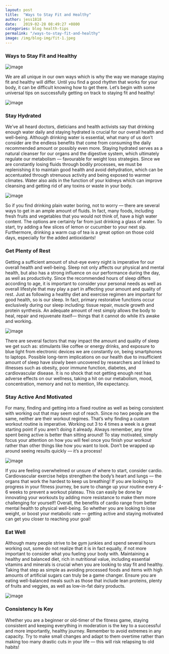 ```yaml
---
layout: post
title:  "Ways to Stay Fit and Healthy"
author: jess1818
date:   2019-02-28 08:49:27 +0800
categories: blog health-tips
permalink: "/ways-to-stay-fit-and-healthy"
image: /img/blog-img/fit-1.jpeg
---
```



### Ways to Stay Fit and Healthy

![image](/img/blog-img/fit-1.jpeg "image-1")

We are all unique in our own ways which is why the way we manage staying fit and healthy will differ. Until you find a good rhythm that works for your body, it can be difficult knowing how to get there. Let’s begin with some universal tips on successfully getting on track to staying fit and healthy!

![image](/img/blog-img/fit-2.jpg "image-2")


### Stay Hydrated

We’ve all heard doctors, dieticians and health activists say that drinking enough water daily and staying hydrated is crucial for our overall health and well-being. Although drinking water is essential, what many of us don’t consider are the endless benefits that come from consuming the daily recommended amount or possibly even more. Staying hydrated serves as a natural cleanser for our organs and the digestive system, which ultimately regulate our metabolism — favourable for weight loss strategies. Since we are constantly losing fluids through bodily processes, we must be replenishing it to maintain good health and avoid dehydration, which can be accentuated through strenuous activity and being exposed to warmer climates. Water also aids in the function of your kidneys which can improve cleansing and getting rid of any toxins or waste in your body.

![image](/img/blog-img/fit-3.jpeg "image-3")


So if you find drinking plain water boring, not to worry — there are several ways to get in an ample amount of fluids. In fact, many foods, including fresh fruits and vegetables that you would not think of, have a high water content. The options are certainly far from just drinking a glass of water. To start, try adding a few slices of lemon or cucumber to your next sip. Furthermore, drinking a warm cup of tea is a great option on those cold days, especially for the added antioxidants!

### Get Plenty of Rest

Getting a sufficient amount of shut-eye every night is imperative for our overall health and well-being. Sleep not only affects our physical and mental health, but also has a strong influence on our performance during the day, as well as productivity. Since the recommended hours of sleep differs according to age, it is important to consider your personal needs as well as overall lifestyle that may play a part in affecting your amount and quality of rest. Just as following a healthy diet and exercise regimen are important for good health, so is our sleep. In fact, primary restorative functions occur exclusively during our sleep including: tissue repair, muscle growth and protein synthesis. An adequate amount of rest simply allows the body to heal, repair and rejuvenate itself— things that it cannot do while it’s awake and working.

![image](/img/blog-img/fit-4.jpg "image-4")


There are several factors that may impact the amount and quality of sleep we get such as: stimulants like coffee or energy drinks, and exposure to blue light from electronic devices we are constantly on, being smartphones to laptops. Possible long-term implications on our health due to insufficient amount of sleep have slowly been uncovered by researchers and linked to illnesses such as obesity, poor immune function, diabetes, and cardiovascular disease. It is no shock that not getting enough rest has adverse effects on our wellness, taking a hit on our metabolism, mood, concentration, memory and not to mention, life expectancy.

### Stay Active And Motivated

For many, finding and getting into a fixed routine as well as being consistent with working out that may seem out of reach. Since no two people are the same, neither are their workout regimes. That’s why finding a custom workout routine is imperative. Working out 3 to 4 times a week is a great starting point if you aren’t doing it already. Always remember, any time spent being active is better than sitting around! To stay motivated, simply focus your attention on how you will feel once you finish your workout rather than other things like how you want to look. Don’t be wrapped up around seeing results quickly –– it’s a process!

![image](/img/blog-img/fit-5.jpeg "image-5")

If you are feeling overwhelmed or unsure of where to start, consider cardio. Cardiovascular exercise helps strengthen the body’s heart and lungs –– the organs that work the hardest to keep us breathing! If you are looking to progress in your fitness journey, be sure to change up your routine every 4-6 weeks to prevent a workout plateau. This can easily be done by innovating your workouts by adding more resistance to make them more challenging for yourself! Overall, the benefits of cardio range from better mental health to physical well-being. So whether you are looking to lose weight, or boost your metabolic rate –– getting active and staying motivated can get you closer to reaching your goal!

### Eat Well

Although many people strive to be gym junkies and spend several hours working out, some do not realize that it is in fact equally, if not more important to consider what you fueling your body with. Maintaining a healthy and balanced diet, rich in nutritional value, including essential vitamins and minerals is crucial when you are looking to stay fit and healthy. Taking that step as simple as avoiding processed foods and items with high amounts of artificial sugars can truly be a game changer. Ensure you are eating well-balanced meals such as those that include lean proteins, plenty of fruits and veggies, as well as low-in-fat dairy products.

![image](/img/blog-img/fit-6.jpg "image-5")

### Consistency Is Key

Whether you are a beginner or old-timer of the fitness game, staying consistent and keeping everything in moderation is the key to a successful and more importantly, healthy journey. Remember to avoid extremes in any capacity. Try to make small changes and adapt to them overtime rather than making too many drastic cuts in your life — this will risk relapsing to old habits!
